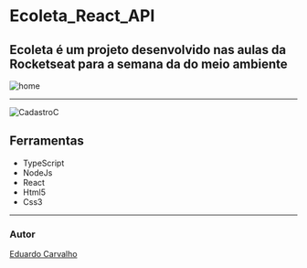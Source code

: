 # Ecoleta_React_API

## Ecoleta é um projeto desenvolvido nas aulas da Rocketseat para a semana da do meio ambiente  

![home](https://user-images.githubusercontent.com/60022350/83837355-90236780-a6cc-11ea-8c36-ee4c6cc3dd94.jpg)

---

![CadastroC](https://user-images.githubusercontent.com/60022350/83837364-99accf80-a6cc-11ea-873e-5e693d5da349.jpg)


## Ferramentas

- TypeScript
- NodeJs
- React
- Html5
- Css3

---


### Autor


[Eduardo Carvalho](https://github.com/eduardocarvalhojunior)
